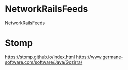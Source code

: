 # NetworkRailsFeeds
NetworkRailsFeeds

# Stomp 
https://stomp.github.io/index.html
https://www.germane-software.com/software/Java/Gozirra/
